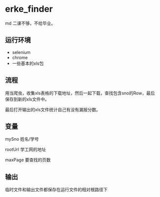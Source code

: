 # erke_finder

md 二课不够，不给毕业。

## 运行环境

- selenium
- chrome
- 一些基本的xls包

## 流程

用当爬虫，收集xls表格的下载地址，然后一起下载，查找包含sno的Row，最后保存到新的xls文件中。

最后打开输出的xls文件统计自己有没有漏报分数。



## 变量

mySno 姓名/学号

rootUrl 学工网的地址

maxPage 要查找的页数

## 输出

临时文件和输出文件都保存在运行文件的相对根路径下